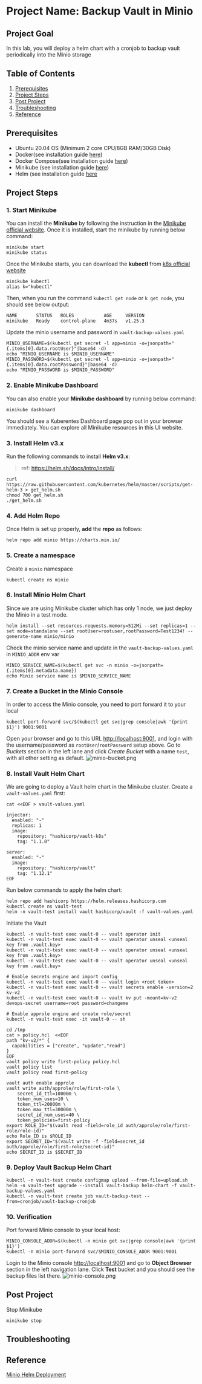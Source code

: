 # Project Name: Backup Vault in Minio

## Project Goal
In this lab, you will deploy a helm chart with a cronjob to backup vault periodically into the Minio storage

## Table of Contents
1. [Prerequisites](#prerequisites)
2. [Project Steps](#project_steps)
3. [Post Project](#post_project)
4. [Troubleshooting](#troubleshooting)
5. [Reference](#reference)

## <a name="prerequisites">Prerequisites</a>
- Ubuntu 20.04 OS (Minimum 2 core CPU/8GB RAM/30GB Disk)
- Docker(see installation guide [here](https://docs.docker.com/get-docker/))
- Docker Compose(see installation guide [here](https://docs.docker.com/compose/install/))
- Minikube (see installation guide [here](https://minikube.sigs.k8s.io/docs/start/))
- Helm (see installation guide [here](https://helm.sh/docs/intro/install/)


## <a name="project_steps">Project Steps</a>

### 1. Start Minikube
You can install the **Minikube** by following the instruction in the [Minikube official website](https://minikube.sigs.k8s.io/docs/start/). Once it is installed, start the minikube by running below command:
```
minikube start
minikube status
```
Once the Minikube starts, you can download the **kubectl** from [k8s official website](https://kubernetes.io/docs/tasks/tools/)
```
minikube kubectl
alias k="kubectl"
```
Then, when you run the command `kubectl get node` or `k get node`, you should see below output:
```
NAME       STATUS   ROLES           AGE     VERSION
minikube   Ready    control-plane   4m37s   v1.25.3
```
Update the minio username and password in `vault-backup-values.yaml`
```
MINIO_USERNAME=$(kubectl get secret -l app=minio -o=jsonpath="{.items[0].data.rootUser}"|base64 -d)
echo "MINIO_USERNAME is $MINIO_USERNAME"
MINIO_PASSWORD=$(kubectl get secret -l app=minio -o=jsonpath="{.items[0].data.rootPassword}"|base64 -d)
echo "MINIO_PASSWORD is $MINIO_PASSWORD"
```



### 2. Enable Minikube Dashboard
You can also enable your **Minikube dashboard** by running below command:
```
minikube dashboard
```
You should see a Kuberentes Dashboard page pop out in your browser immediately. You can explore all Minikube resources in this UI website.

### 3. Install Helm v3.x
Run the following commands to install **Helm v3.x**:
> ref: https://helm.sh/docs/intro/install/
```
curl https://raw.githubusercontent.com/kubernetes/helm/master/scripts/get-helm-3 > get_helm.sh
chmod 700 get_helm.sh
./get_helm.sh
```

### 4. Add Helm Repo
Once Helm is set up properly, **add** the **repo** as follows:
```
helm repo add minio https://charts.min.io/
```

### 5. Create a namespace
Create a `minio` namespace
```
kubectl create ns minio
```

### 6. Install Minio Helm Chart
Since we are using Minikube cluster which has only 1 node, we just deploy the Minio in a test mode.
```
helm install --set resources.requests.memory=512Mi --set replicas=1 --set mode=standalone --set rootUser=rootuser,rootPassword=Test1234! --generate-name minio/minio
```
Check the minio service name and update in the `vault-backup-values.yaml` in `MINIO_ADDR` env var
```
MINIO_SERVICE_NAME=$(kubectl get svc -n minio -o=jsonpath={.items[0].metadata.name})
echo Minio service name is $MINIO_SERVICE_NAME
```

### 7. Create a Bucket in the Minio Console
In order to access the Minio console, you need to port forward it to your local
```
kubectl port-forward svc/$(kubectl get svc|grep console|awk '{print $1}') 9001:9001
```
Open your browser and go to this URL [http://localhost:9001](http://localhost:9001), and login with the username/password as `rootUser`/`rootPassword` setup above. Go to *Buckets* section in the left lane and click *Create Bucket* with a name `test`, with all other setting as default.
![minio-bucket.png](images/minio-bucket.png)

### 8. Install Vault Helm Chart
We are going to deploy a Vault helm chart in the Minikube cluster. Create a `vault-values.yaml` first:
```
cat <<EOF > vault-values.yaml

injector:
  enabled: "-"
  replicas: 1
  image:
    repository: "hashicorp/vault-k8s"
    tag: "1.1.0"

server:
  enabled: "-"
  image:
    repository: "hashicorp/vault"
    tag: "1.12.1"
EOF
```
Run below commands to apply the helm chart:

```
helm repo add hashicorp https://helm.releases.hashicorp.com
kubectl create ns vault-test
helm -n vault-test install vault hashicorp/vault -f vault-values.yaml
```
Initiate the Vault
```
kubectl -n vault-test exec vault-0 -- vault operator init
kubectl -n vault-test exec vault-0 -- vault operator unseal <unseal key from .vault.key>
kubectl -n vault-test exec vault-0 -- vault operator unseal <unseal key from .vault.key>
kubectl -n vault-test exec vault-0 -- vault operator unseal <unseal key from .vault.key>

# Enable secrets engine and import config
kubectl -n vault-test exec vault-0 -- vault login <root token>
kubectl -n vault-test exec vault-0 -- vault secrets enable -version=2 kv-v2 
kubectl -n vault-test exec vault-0 -- vault kv put -mount=kv-v2 devops-secret username=root password=changeme

# Enable approle engine and create role/secret
kubectl -n vault-test exec -it vault-0 -- sh

cd /tmp
cat > policy.hcl  <<EOF
path "kv-v2/*" {
  capabilities = ["create", "update","read"]
}
EOF
vault policy write first-policy policy.hcl
vault policy list
vault policy read first-policy

vault auth enable approle
vault write auth/approle/role/first-role \
    secret_id_ttl=10000m \
    token_num_uses=10 \
    token_ttl=20000m \
    token_max_ttl=30000m \
    secret_id_num_uses=40 \
    token_policies=first-policy
export ROLE_ID="$(vault read -field=role_id auth/approle/role/first-role/role-id)"
echo Role_ID is $ROLE_ID
export SECRET_ID="$(vault write -f -field=secret_id auth/approle/role/first-role/secret-id)"
echo SECRET_ID is $SECRET_ID
```

### 9. Deploy Vault Backup Helm Chart
```
kubectl -n vault-test create configmap upload --from-file=upload.sh
helm -n vault-test upgrade --install vault-backup helm-chart -f vault-backup-values.yaml
kubectl -n vault-test create job vault-backup-test --from=cronjob/vault-backup-cronjob
```

### 10. Verification
Port forward Minio console to your local host:
```
MINIO_CONSOLE_ADDR=$(kubectl -n minio get svc|grep console|awk '{print $1}')
kubectl -n minio port-forward svc/$MINIO_CONSOLE_ADDR 9001:9001
```
Login to the Minio console [http://localhost:9001](http://localhost:9001) and go to **Object Browser** section in the left navigation lane. Click **Test** bucket and you should see the backup files list there.
![minio-console.png](images/minio-console.png)


## <a name="post_project">Post Project</a>
Stop Minikube
```
minikube stop
```

## <a name="troubleshooting">Troubleshooting</a>

## <a name="reference">Reference</a>
[Minio Helm Deployment](https://github.com/minio/minio/tree/master/helm/minio)
